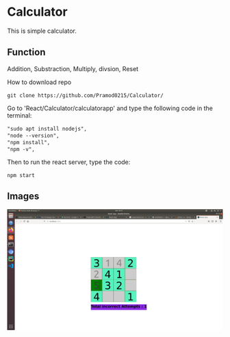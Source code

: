 # Calculator

This is simple calculator. 

## Function
Addition, Substraction, Multiply, divsion, Reset

How to download repo
```
git clone https://github.com/Pramod0215/Calculator/
```
Go to 'React/Calculator/calculatorapp' and type the following code in the terminal:
```
"sudo apt install nodejs",
"node --version",
"npm install", 
"npm -v",
```
Then to run the react server, type the code:
```
npm start
```

## Images

![](https://github.com/Pramod0215/Sudoku/blob/master/image/Screenshot%20from%202020-02-01%2016-13-30.png)<br></br>
